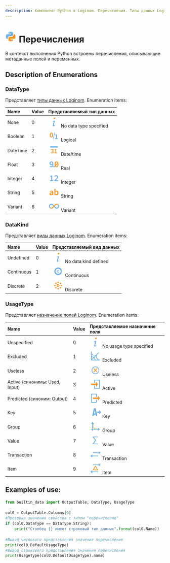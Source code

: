 ```yaml
---
description: Компонент Python в Loginom. Перечисления. Типы данных Loginom. Виды данных Loginom. Назначение полей Loginom. Примеры использования.
---
```

# ![](./../../../images/icons/components/python_default.svg) Перечисления

В контекст выполнения Python встроены перечисления, описывающие метаданные полей и переменных.

## Description of Enumerations

### DataType

Представляет [типы данных Loginom](./../../../data/datatype.md). Enumeration items:

| Name | Value | Представляемый тип данных |
| :-------- | :------  | :------ |
| None | 0 | ![](./../../../images/icons/common/usage-types/unspecified_default.svg) No data type specified |
| Boolean | 1 | ![](./../../../images/icons/common/data-types/boolean_default.svg) Logical |
| DateTime | 2 | ![](./../../../images/icons/common/data-types/datetime_default.svg) Date/time |
| Float | 3 | ![](./../../../images/icons/common/data-types/float_default.svg) Real |
| Integer | 4 | ![](./../../../images/icons/common/data-types/integer_default.svg) Integer |
| String | 5 | ![](./../../../images/icons/common/data-types/string_default.svg) String |
| Variant | 6 | ![](./../../../images/icons/common/data-types/variant_default.svg) Variant |

### DataKind

Представляет [виды данных Loginom](./../../../data/datakind.md). Enumeration items:

| Name | Value | Представляемый вид данных |
| :-------- | :------  | :------ |
| Undefined | 0 | ![](./../../../images/icons/common/usage-types/unspecified_default.svg) No data kind defined |
| Continuous | 1 | ![](./../../../images/icons/common/data-types/continuous_default.svg) Continuous |
| Discrete | 2 | ![](./../../../images/icons/common/data-types/discrete_default.svg) Discrete |

### UsageType

Представляет [назначение полей Loginom](./../../../data/datasetfieldfeatures.md). Enumeration items:

| Name | Value | Представляемое назначение поля |
| :-------- | :------  | :------ |
| Unspecified | 0 | ![](./../../../images/icons/common/usage-types/unspecified_default.svg) No usage type specified |
| Excluded | 1 | ![](./../../../images/icons/common/usage-types/unused_default.svg) Excluded |
| Useless | 2 | ![](./../../../images/icons/common/usage-types/useless_default.svg) Useless |
| Active (синонимы: Used, Input) | 3 | ![](./../../../images/icons/common/usage-types/active_default.svg) Active |
| Predicted (синоним: Output) | 4 | ![](./../../../images/icons/common/usage-types/predicted_default.svg) Predicted |
| Key | 5 | ![](./../../../images/icons/common/usage-types/source_default.svg) Key |
| Group | 6 | ![](./../../../images/icons/common/usage-types/group_default.svg) Group |
| Value | 7 | ![](./../../../images/icons/common/usage-types/value_default.svg) Value |
| Transaction | 8 | ![](./../../../images/icons/common/usage-types/transaction_default.svg) Transaction |
| Item | 9 | ![](./../../../images/icons/common/usage-types/item_default.svg) Item |

## Examples of use:

```python
from builtin_data import OutputTable, DataType, UsageType

col0 = OutputTable.Columns[0]
#Проверка значения свойства с типом "перечисление"
if (col0.DataType == DataType.String):
    print("Столбец {} имеет строковый тип данных".format(col0.Name))
    
#Вывод числового представления значения перечисления
print(col0.DefaultUsageType)
#Вывод строкового представления значения перечисления
print(UsageType(col0.DefaultUsageType).name)
```
